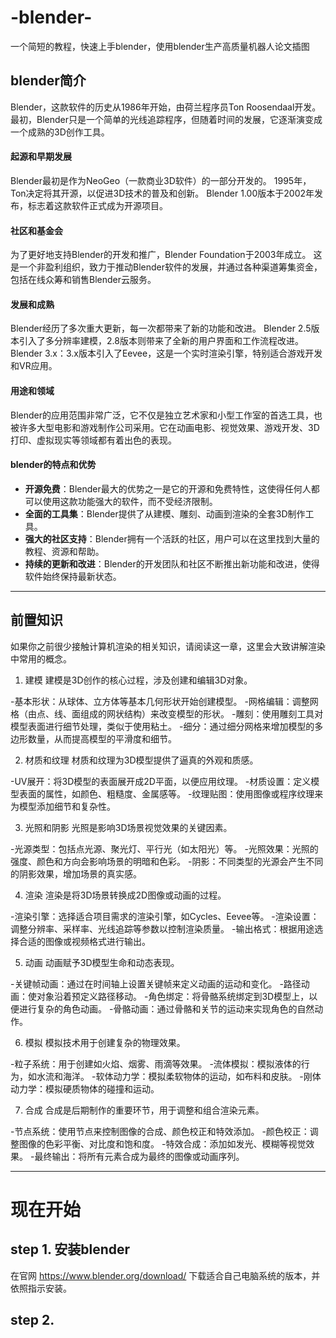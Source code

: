 # -blender-
一个简短的教程，快速上手blender，使用blender生产高质量机器人论文插图

## blender简介
Blender，这款软件的历史从1986年开始，由荷兰程序员Ton Roosendaal开发。
最初，Blender只是一个简单的光线追踪程序，但随着时间的发展，它逐渐演变成一个成熟的3D创作工具。

#### 起源和早期发展
Blender最初是作为NeoGeo（一款商业3D软件）的一部分开发的。
1995年，Ton决定将其开源，以促进3D技术的普及和创新。
Blender 1.00版本于2002年发布，标志着这款软件正式成为开源项目。

#### 社区和基金会
为了更好地支持Blender的开发和推广，Blender Foundation于2003年成立。
这是一个非盈利组织，致力于推动Blender软件的发展，并通过各种渠道筹集资金，包括在线众筹和销售Blender云服务。

#### 发展和成熟
Blender经历了多次重大更新，每一次都带来了新的功能和改进。
Blender 2.5版本引入了多分辨率建模，2.8版本则带来了全新的用户界面和工作流程改进。
Blender 3.x：3.x版本引入了Eevee，这是一个实时渲染引擎，特别适合游戏开发和VR应用。

#### 用途和领域
Blender的应用范围非常广泛，它不仅是独立艺术家和小型工作室的首选工具，也被许多大型电影和游戏制作公司采用。它在动画电影、视觉效果、游戏开发、3D打印、虚拟现实等领域都有着出色的表现。

#### blender的特点和优势
- **开源免费**：Blender最大的优势之一是它的开源和免费特性，这使得任何人都可以使用这款功能强大的软件，而不受经济限制。
- **全面的工具集**：Blender提供了从建模、雕刻、动画到渲染的全套3D制作工具。
- **强大的社区支持**：Blender拥有一个活跃的社区，用户可以在这里找到大量的教程、资源和帮助。
- **持续的更新和改进**：Blender的开发团队和社区不断推出新功能和改进，使得软件始终保持最新状态。

---
## 前置知识
如果你之前很少接触计算机渲染的相关知识，请阅读这一章，这里会大致讲解渲染中常用的概念。

1. 建模
建模是3D创作的核心过程，涉及创建和编辑3D对象。

-基本形状：从球体、立方体等基本几何形状开始创建模型。
-网格编辑：调整网格（由点、线、面组成的网状结构）来改变模型的形状。
-雕刻：使用雕刻工具对模型表面进行细节处理，类似于使用粘土。
-细分：通过细分网格来增加模型的多边形数量，从而提高模型的平滑度和细节。

2. 材质和纹理
材质和纹理为3D模型提供了逼真的外观和质感。

-UV展开：将3D模型的表面展开成2D平面，以便应用纹理。
-材质设置：定义模型表面的属性，如颜色、粗糙度、金属感等。
-纹理贴图：使用图像或程序纹理来为模型添加细节和复杂性。

3. 光照和阴影
光照是影响3D场景视觉效果的关键因素。

-光源类型：包括点光源、聚光灯、平行光（如太阳光）等。
-光照效果：光照的强度、颜色和方向会影响场景的明暗和色彩。
-阴影：不同类型的光源会产生不同的阴影效果，增加场景的真实感。

4. 渲染
渲染是将3D场景转换成2D图像或动画的过程。

-渲染引擎：选择适合项目需求的渲染引擎，如Cycles、Eevee等。
-渲染设置：调整分辨率、采样率、光线追踪等参数以控制渲染质量。
-输出格式：根据用途选择合适的图像或视频格式进行输出。

5. 动画
动画赋予3D模型生命和动态表现。

-关键帧动画：通过在时间轴上设置关键帧来定义动画的运动和变化。
-路径动画：使对象沿着预定义路径移动。
-角色绑定：将骨骼系统绑定到3D模型上，以便进行复杂的角色动画。
-骨骼动画：通过骨骼和关节的运动来实现角色的自然动作。

6. 模拟
模拟技术用于创建复杂的物理效果。

-粒子系统：用于创建如火焰、烟雾、雨滴等效果。
-流体模拟：模拟液体的行为，如水流和海洋。
-软体动力学：模拟柔软物体的运动，如布料和皮肤。
-刚体动力学：模拟硬质物体的碰撞和运动。

7. 合成
合成是后期制作的重要环节，用于调整和组合渲染元素。

-节点系统：使用节点来控制图像的合成、颜色校正和特效添加。
-颜色校正：调整图像的色彩平衡、对比度和饱和度。
-特效合成：添加如发光、模糊等视觉效果。
-最终输出：将所有元素合成为最终的图像或动画序列。

---
# 现在开始
## step 1. 安装blender

在官网 https://www.blender.org/download/ 下载适合自己电脑系统的版本，并依照指示安装。

## step 2. 


